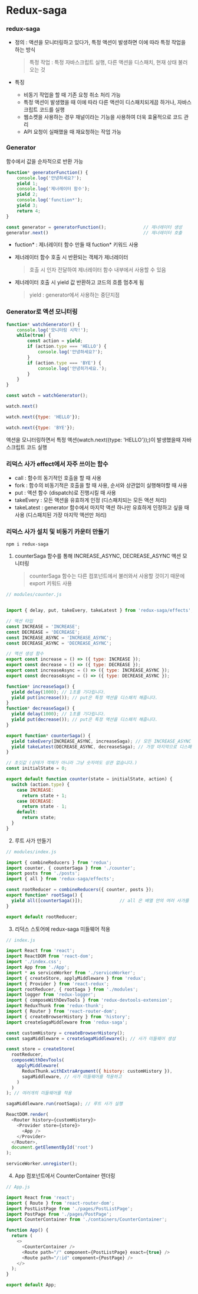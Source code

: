 # Redux-saga

### redux-saga

- 정의 : 액션을 모니터링하고 있다가, 특정 액션이 발생하면 이에 따라 특정 작업을 하는 방식

  > 특정 작업 : 특정 자바스크립트 실행, 다른 액션을 디스패치, 현재 상태 불러오는 것

- 특징

  - 비동기 작업을 할 때 기존 요청 취소 처리 가능
  - 특정 액션이 발생했을 때 이에 따라 다른 액션이 디스패치되게끔 하거나, 자바스크립트 코드를 실행
  - 웹소켓을 사용하는 경우 채널이라는 기능을 사용하여 더욱 효율적으로 코드 관리
  - API 요청이 실패했을 때 재요청하는 작업 가능



### Generator

함수에서 값을 순차적으로 반환 가능

```javascript
function* generatorFunction() {
    console.log('안녕하세요?');
    yield 1;
    console.log('제너레이터 함수');
    yield 2;
    console.log('function*');
    yield 3;
    return 4;
}

const generator = generatorFunction();              // 제너레이터 생성
generator.next()                                    // 제너레이터 호출
```

- fuction* : 제너레이터 함수 만들 때 fuction* 키워드 사용

- 제너레이터 함수 호출 시 반환되는 객체가 제너레이터

  > 호출 시 인자 전달하여 제너레이터 함수 내부에서 사용할 수 있음

- 제너레이터 호출 시 yield 값 반환하고 코드의 흐름 멈추게 됨

  > yield : generator에서 사용하는 중단지점



### Generator로 액션 모니터링

```javascript
function* watchGenerator() {
    console.log('모니터링 시작!');
    while(true) {
        const action = yield;
        if (action.type === 'HELLO') {
            console.log('안녕하세요?');
        }
        if (action.type === 'BYE') {
            console.log('안녕히가세요.');
        }
    }
}

const watch = watchGenerator();

watch.next()

watch.next({type: 'HELLO'});

watch.next({type: 'BYE'});
```

액션을 모니터링하면서 특정 액션(watch.next({type: 'HELLO'});)이 발생했을때 자바스크립트 코드 실행



### 리덕스 사가 effect에서 자주 쓰이는 함수

- call : 함수의 동기적인 호출을 할 때 사용
- fork : 함수의 비동기적은 호출을 할 때 사용, 순서와 상관없이 실행해야할 때 사용
- put : 액션 함수 (dispatch)로 진행시킬 때 사용
- takeEvery : 모든 액션을 유효하게 인정 (디스패치되는 모든 액션 처리)
- takeLatest : generator 함수에서 마지막 액션 하나만 유효하게 인정하고 싶을 때 사용 (디스패치된 가장 마지막 액션만 처리)



### 리덕스 사가 설치 및 비동기 카운터 만들기

`npm i redux-saga`

1. counterSaga 함수를 통해 INCREASE_ASYNC, DECREASE_ASYNC  액션 모니터링

   > counterSaga 함수는 다른 컴포넌트에서 불러와서 사용할 것이기 때문에 export 키워드 사용

```javascript
// modules/counter.js


import { delay, put, takeEvery, takeLatest } from 'redux-saga/effects';

// 액션 타입
const INCREASE = 'INCREASE';
const DECREASE = 'DECREASE';
const INCREASE_ASYNC = 'INCREASE_ASYNC';
const DECREASE_ASYNC = 'DECREASE_ASYNC';

// 액션 생성 함수
export const increase = () => ({ type: INCREASE });
export const decrease = () => ({ type: DECREASE });
export const increaseAsync = () => ({ type: INCREASE_ASYNC });
export const decreaseAsync = () => ({ type: DECREASE_ASYNC });

function* increaseSaga() {
  yield delay(1000); // 1초를 기다립니다.
  yield put(increase()); // put은 특정 액션을 디스패치 해줍니다.
}
function* decreaseSaga() {
  yield delay(1000); // 1초를 기다립니다.
  yield put(decrease()); // put은 특정 액션을 디스패치 해줍니다.
}

export function* counterSaga() {
  yield takeEvery(INCREASE_ASYNC, increaseSaga); // 모든 INCREASE_ASYNC 액션을 처리
  yield takeLatest(DECREASE_ASYNC, decreaseSaga); // 가장 마지막으로 디스패치된 DECREASE_ASYNC 액션만을 처리
}

// 초깃값 (상태가 객체가 아니라 그냥 숫자여도 상관 없습니다.)
const initialState = 0;

export default function counter(state = initialState, action) {
  switch (action.type) {
    case INCREASE:
      return state + 1;
    case DECREASE:
      return state - 1;
    default:
      return state;
  }
}
```

2. 루트 사가 만들기

```javascript
// modules/index.js

import { combineReducers } from 'redux';
import counter, { counterSaga } from './counter';
import posts from './posts';
import { all } from 'redux-saga/effects';

const rootReducer = combineReducers({ counter, posts });
export function* rootSaga() {
  yield all([counterSaga()]);              // all 은 배열 안의 여러 사가를 동시에 실행
}

export default rootReducer;
```

3. 리덕스 스토어에 redux-saga 미들웨어 적용

```javascript
// index.js

import React from 'react';
import ReactDOM from 'react-dom';
import './index.css';
import App from './App';
import * as serviceWorker from './serviceWorker';
import { createStore, applyMiddleware } from 'redux';
import { Provider } from 'react-redux';
import rootReducer, { rootSaga } from './modules';
import logger from 'redux-logger';
import { composeWithDevTools } from 'redux-devtools-extension';
import ReduxThunk from 'redux-thunk';
import { Router } from 'react-router-dom';
import { createBrowserHistory } from 'history';
import createSagaMiddleware from 'redux-saga';

const customHistory = createBrowserHistory();
const sagaMiddleware = createSagaMiddleware(); // 사가 미들웨어 생성

const store = createStore(
  rootReducer,
  composeWithDevTools(
    applyMiddleware(
      ReduxThunk.withExtraArgument({ history: customHistory }),
      sagaMiddleware, // 사가 미들웨어를 적용하고
    )
  )
); // 여러개의 미들웨어를 적용

sagaMiddleware.run(rootSaga); // 루트 사가 실행

ReactDOM.render(
  <Router history={customHistory}>
    <Provider store={store}>
      <App />
    </Provider>
  </Router>,
  document.getElementById('root')
);

serviceWorker.unregister();
```

4. App 컴포넌트에서 CounterContainer 렌더링

```javascript
// App.js

import React from 'react';
import { Route } from 'react-router-dom';
import PostListPage from './pages/PostListPage';
import PostPage from './pages/PostPage';
import CounterContainer from './containers/CounterContainer';

function App() {
  return (
    <>
      <CounterContainer />
      <Route path="/" component={PostListPage} exact={true} />
      <Route path="/:id" component={PostPage} />
    </>
  );
}

export default App;
```

